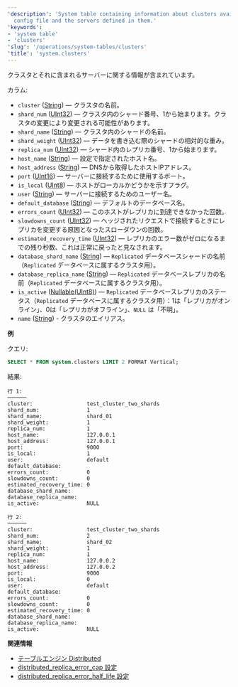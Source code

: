 ```yaml
---
'description': 'System table containing information about clusters available in the
  config file and the servers defined in them.'
'keywords':
- 'system table'
- 'clusters'
'slug': '/operations/system-tables/clusters'
'title': 'system.clusters'
---
```




クラスタとそれに含まれるサーバーに関する情報が含まれています。

カラム:

- `cluster` ([String](../../sql-reference/data-types/string.md)) — クラスタの名前。
- `shard_num` ([UInt32](../../sql-reference/data-types/int-uint.md)) — クラスタ内のシャード番号、1から始まります。クラスタの変更により変更される可能性があります。
- `shard_name` ([String](../../sql-reference/data-types/string.md)) — クラスタ内のシャードの名前。
- `shard_weight` ([UInt32](../../sql-reference/data-types/int-uint.md)) — データを書き込む際のシャードの相対的な重み。
- `replica_num` ([UInt32](../../sql-reference/data-types/int-uint.md)) — シャード内のレプリカ番号、1から始まります。
- `host_name` ([String](../../sql-reference/data-types/string.md)) — 設定で指定されたホスト名。
- `host_address` ([String](../../sql-reference/data-types/string.md)) — DNSから取得したホストIPアドレス。
- `port` ([UInt16](../../sql-reference/data-types/int-uint.md)) — サーバーに接続するために使用するポート。
- `is_local` ([UInt8](../../sql-reference/data-types/int-uint.md)) — ホストがローカルかどうかを示すフラグ。
- `user` ([String](../../sql-reference/data-types/string.md)) — サーバーに接続するためのユーザー名。
- `default_database` ([String](../../sql-reference/data-types/string.md)) — デフォルトのデータベース名。
- `errors_count` ([UInt32](../../sql-reference/data-types/int-uint.md)) — このホストがレプリカに到達できなかった回数。
- `slowdowns_count` ([UInt32](../../sql-reference/data-types/int-uint.md)) — ヘッジされたリクエストで接続するときにレプリカを変更する原因となったスローダウンの回数。
- `estimated_recovery_time` ([UInt32](../../sql-reference/data-types/int-uint.md)) — レプリカのエラー数がゼロになるまでの残り秒数、これは正常に戻ったと見なされます。
- `database_shard_name` ([String](../../sql-reference/data-types/string.md)) — `Replicated` データベースシャードの名前（`Replicated` データベースに属するクラスタ用）。
- `database_replica_name` ([String](../../sql-reference/data-types/string.md)) — `Replicated` データベースレプリカの名前（`Replicated` データベースに属するクラスタ用）。
- `is_active` ([Nullable(UInt8)](../../sql-reference/data-types/int-uint.md)) — `Replicated` データベースレプリカのステータス（`Replicated` データベースに属するクラスタ用）：1は「レプリカがオンライン」、0は「レプリカがオフライン」、`NULL` は「不明」。
- `name` ([String](../../sql-reference/data-types/string.md)) - クラスタのエイリアス。

**例**

クエリ:

```sql
SELECT * FROM system.clusters LIMIT 2 FORMAT Vertical;
```

結果:

```text
行 1:
──────
cluster:                 test_cluster_two_shards
shard_num:               1
shard_name:              shard_01
shard_weight:            1
replica_num:             1
host_name:               127.0.0.1
host_address:            127.0.0.1
port:                    9000
is_local:                1
user:                    default
default_database:
errors_count:            0
slowdowns_count:         0
estimated_recovery_time: 0
database_shard_name:
database_replica_name:
is_active:               NULL

行 2:
──────
cluster:                 test_cluster_two_shards
shard_num:               2
shard_name:              shard_02
shard_weight:            1
replica_num:             1
host_name:               127.0.0.2
host_address:            127.0.0.2
port:                    9000
is_local:                0
user:                    default
default_database:
errors_count:            0
slowdowns_count:         0
estimated_recovery_time: 0
database_shard_name:
database_replica_name:
is_active:               NULL
```

**関連情報**

- [テーブルエンジン Distributed](../../engines/table-engines/special/distributed.md)
- [distributed_replica_error_cap 設定](../../operations/settings/settings.md#distributed_replica_error_cap)
- [distributed_replica_error_half_life 設定](../../operations/settings/settings.md#distributed_replica_error_half_life)
